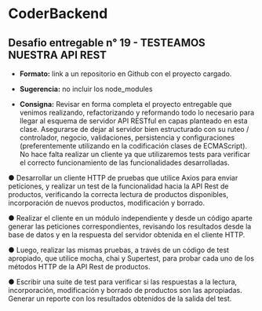 # CoderBackend

## Desafio entregable n° 19 - TESTEAMOS NUESTRA API REST
- **Formato:** link a un repositorio en Github con el proyecto cargado.

- **Sugerencia:** no incluir los node_modules

- **Consigna:**
Revisar en forma completa el proyecto entregable que venimos realizando, refactorizando y reformando
todo lo necesario para llegar al esquema de servidor API RESTful en capas planteado en esta clase.
Asegurarse de dejar al servidor bien estructurado con su ruteo / controlador, negocio, validaciones,
persistencia y configuraciones (preferentemente utilizando en la codificación clases de ECMAScript).
No hace falta realizar un cliente ya que utilizaremos tests para verificar el correcto funcionamiento de las
funcionalidades desarrolladas.

● Desarrollar un cliente HTTP de pruebas que utilice Axios para enviar peticiones, y realizar un test de la
funcionalidad hacia la API Rest de productos, verificando la correcta lectura de productos disponibles,
incorporación de nuevos productos, modificación y borrado.


● Realizar el cliente en un módulo independiente y desde un código aparte generar las peticiones
correspondientes, revisando los resultados desde la base de datos y en la respuesta del servidor obtenida
en el cliente HTTP.


● Luego, realizar las mismas pruebas, a través de un código de test apropiado, que utilice mocha, chai y
Supertest, para probar cada uno de los métodos HTTP de la API Rest de productos.


● Escribir una suite de test para verificar si las respuestas a la lectura, incorporación, modificación y borrado
de productos son las apropiadas. Generar un reporte con los resultados obtenidos de la salida del test.